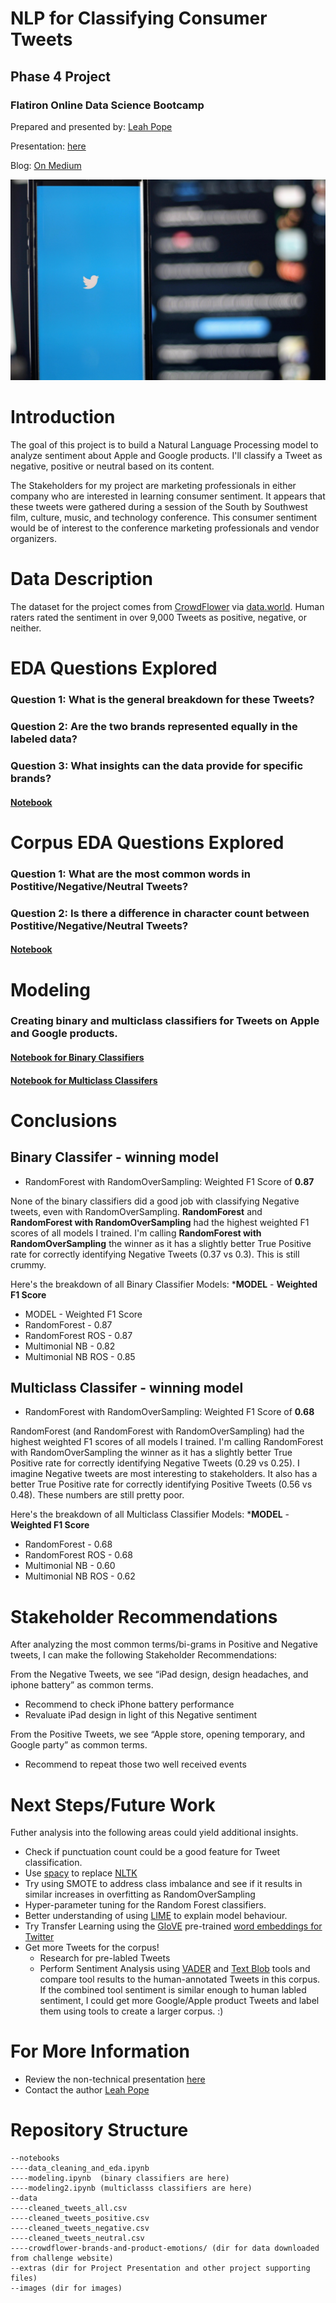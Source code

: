 
# NLP for Classifying Consumer Tweets

## Phase 4 Project
### Flatiron Online Data Science Bootcamp

Prepared and presented by: [Leah Pope](https://www.linkedin.com/in/leahspope/)

Presentation: [here](./extras/PhaseFourProject_LeahPope.pdf)

Blog: [On Medium](https://leahspope7.medium.com/comparing-vader-and-text-blob-to-human-sentiment-77068cf73982)

![tweeting](images/joshua-hoehne-Lh_sFxD8AkI-unsplash.jpg)


# Introduction

The goal of this project is to build a Natural Language Processing model to analyze sentiment about Apple and Google products. I'll classify a Tweet as negative, positive or neutral based on its content.


The Stakeholders for my project are marketing professionals in either company who are interested in learning consumer sentiment. It appears that these tweets were gathered during a session of the South by Southwest film, culture, music, and technology conference. This consumer sentiment would be of interest to the conference marketing professionals and vendor organizers.


# Data Description
The dataset for the project comes from [CrowdFlower](https://data.world/crowdflower) via [data.world](https://data.world/crowdflower/brands-and-product-emotions). Human raters rated the sentiment in over 9,000 Tweets as positive, negative, or neither.

# EDA Questions Explored
### Question 1: What is the general breakdown for these Tweets?
### Question 2: Are the two brands represented equally in the labeled data?
### Question 3: What insights can the data provide for specific brands?
#### [Notebook](./notebooks/data_cleaning_and_eda.ipynb)


# Corpus EDA Questions Explored
### Question 1: What are the most common words in Postitive/Negative/Neutral Tweets?
### Question 2: Is there a difference in character count between Postitive/Negative/Neutral Tweets?
#### [Notebook](./notebooks/data_cleaning_and_eda.ipynb)

# Modeling
### Creating binary and multiclass classifiers for Tweets on Apple and Google products.
#### [Notebook for Binary Classifiers](./notebooks/modeling.ipynb)
#### [Notebook for Multiclass Classifers](./notebooks/modeling2.ipynb)



# Conclusions
## Binary Classifer - winning model
* RandomForest with RandomOverSampling: Weighted F1 Score of __0.87__

None of the binary classifiers did a good job with classifying Negative tweets, even with RandomOverSampling. __RandomForest__ and __RandomForest with RandomOverSampling__ had the highest weighted F1 scores of all models I trained.  I'm calling __RandomForest with RandomOverSampling__ the winner as it has a slightly better True Positive rate for correctly identifying Negative Tweets (0.37 vs 0.3). This is still crummy.

Here's the breakdown of all Binary Classifier Models:
*__MODEL__ - __Weighted F1 Score__
* MODEL -  Weighted F1 Score
* RandomForest - 0.87
* RandomForest ROS - 0.87  
* Multimonial NB  - 0.82
* Multimonial NB ROS - 0.85


## Multiclass Classifer - winning model
* RandomForest with RandomOverSampling: Weighted F1 Score of __0.68__

RandomForest (and RandomForest with RandomOverSampling) had the highest weighted F1 scores of all models I trained. I'm calling RandomForest with RandomOverSampling the winner as it has a slightly better True Positive rate for correctly identifying Negative Tweets (0.29 vs 0.25). I imagine Negative tweets are most interesting to stakeholders. It also has a better True Positive rate for correctly identifying Positive Tweets (0.56 vs 0.48). These numbers are still pretty poor.

Here's the breakdown of all Multiclass Classifier Models:
*__MODEL__ - __Weighted F1 Score__
* RandomForest - 0.68
* RandomForest ROS - 0.68
* Multimonial NB - 0.60
* Multimonial NB ROS - 0.62


# Stakeholder Recommendations
After analyzing the most common terms/bi-grams in Positive and Negative tweets, I can make the following Stakeholder Recommendations:

From the Negative Tweets, we see “iPad design, design headaches, and iphone battery” as common terms. 
* Recommend to check iPhone battery performance
* Revaluate iPad design in light of this Negative sentiment

From the Positive Tweets, we see “Apple store, opening temporary, and Google party” as common
terms. 
* Recommend to repeat those two well received events



# Next Steps/Future Work
Futher analysis into the following areas could yield additional insights.

* Check if punctuation count could be a good feature for Tweet classification.
* Use [spacy](https://spacy.io/) to replace [NLTK](https://www.nltk.org/)
* Try using SMOTE to address class imbalance and see if it results in similar increases in overfitting as RandomOverSampling
* Hyper-parameter tuning for the Random Forest classifiers.
* Better understanding of using [LIME](https://github.com/marcotcr/lime) to explain model behaviour.
* Try Transfer Learning using the [GloVE](https://nlp.stanford.edu/projects/glove/) pre-trained [word embeddings for Twitter](https://github.com/stanfordnlp/GloVe)
* Get more Tweets for the corpus!
    * Research for pre-labled Tweets
    * Perform Sentiment Analysis using [VADER](https://github.com/cjhutto/vaderSentiment) and [Text Blob](https://github.com/sloria/textblob) tools and compare tool results to the human-annotated Tweets in this corpus. If the combined tool sentiment is similar enough to human labled sentiment, I could get more Google/Apple product Tweets and label them using tools to create a larger corpus. :)

# For More Information
* Review the non-technical presentation [here](./extras/PhaseFourProject_LeahPope.pdf)
* Contact the author [Leah Pope](https://www.linkedin.com/in/leahspope/)


# Repository Structure
```
--notebooks
----data_cleaning_and_eda.ipynb
----modeling.ipynb  (binary classifiers are here)
----modeling2.ipynb (multiclasss classifiers are here)
--data
----cleaned_tweets_all.csv
----cleaned_tweets_positive.csv
----cleaned_tweets_negative.csv
----cleaned_tweets_neutral.csv
----crowdflower-brands-and-product-emotions/ (dir for data downloaded from challenge website)
--extras (dir for Project Presentation and other project supporting files)
--images (dir for images)
```
